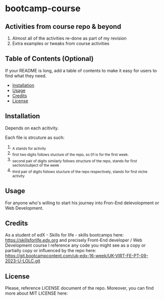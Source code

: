 # bootcamp-course

## Activities from course repo & beyond

1. Almost all of the activities re-done as part of my revision
2. Extra examples or tweaks from course activities

## Table of Contents (Optional)

If your README is long, add a table of contents to make it easy for users to find what they need.

- [Installation](#installation)
- [Usage](#usage)
- [Credits](#credits)
- [License](#license)

## Installation

Depends on each acitivity.

Each file is strcuture as such:
1. <sub>A stands for activity</sub>
2. <sub>first two digits follows stucture of the repo, so 01 is for the first week.</sub>
3. <sub>second pair of digits similarly follows structure of the repo, stands for first section/subject of the week</sub>
4. <sub>third pair of digits follows stucture of the repo respectively, stands for first niche activity</sub>

## Usage

For anyone who's willing to start his journey into Fron-End delevolopment or Web Development.

## Credits

As a student of edX - Skills for life - skills bootcamps here: https://skillsforlife.edx.org and precisely Front-End developer / Web Development course I reference any code you might see as a copy or partially copy or influenced by the repo here: https://git.bootcampcontent.com/uk-edx-16-week/UK-VIRT-FE-PT-09-2023-U-LOLC.git

## License

Please, reference LICENSE document of the repo.
Moreover, you can find more about MIT LICENSE here: [
](https://choosealicense.com/licenses/mit/)


